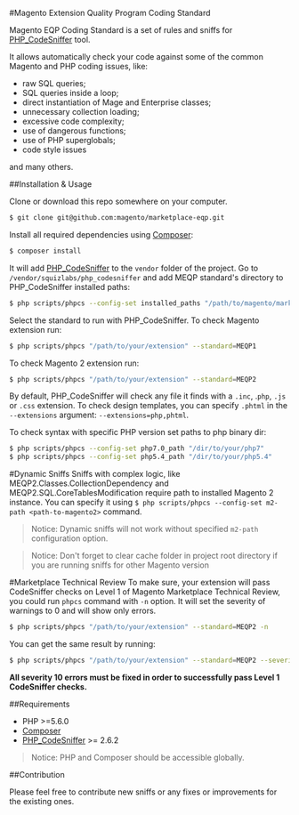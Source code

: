 #Magento Extension Quality Program Coding Standard

Magento EQP Coding Standard is a set of rules and sniffs for [PHP_CodeSniffer](https://github.com/squizlabs/PHP_CodeSniffer) tool.

It allows automatically check your code against some of the common Magento and PHP coding issues, like:
- raw SQL queries;
- SQL queries inside a loop;
- direct instantiation of Mage and Enterprise classes;
- unnecessary collection loading;
- excessive code complexity;
- use of dangerous functions;
- use of PHP superglobals;
- code style issues

and many others.

##Installation & Usage

Clone or download this repo somewhere on your computer.
```sh
$ git clone git@github.com:magento/marketplace-eqp.git
```
Install all required dependencies using [Composer](https://getcomposer.org):
```sh
$ composer install
```
It will add [PHP_CodeSniffer](https://github.com/squizlabs/PHP_CodeSniffer) to the `vendor` folder of the project. 
Go to `/vendor/squizlabs/php_codesniffer` and add MEQP standard's directory to PHP_CodeSniffer installed paths:
```sh
$ php scripts/phpcs --config-set installed_paths "/path/to/magento/marketplace-eqp"
```
Select the standard to run with PHP_CodeSniffer. To check Magento extension run:
```sh
$ php scripts/phpcs "/path/to/your/extension" --standard=MEQP1
```
To check Magento 2 extension run:
```sh
$ php scripts/phpcs "/path/to/your/extension" --standard=MEQP2
```
By default, PHP_CodeSniffer will check any file it finds with a `.inc`, .`php`, `.js` or `.css` extension. To check design templates, you can specify `.phtml` in the `--extensions` argument: `--extensions=php,phtml`.

To check syntax with specific PHP version set paths to php binary dir:
```sh
$ php scripts/phpcs --config-set php7.0_path "/dir/to/your/php7"
$ php scripts/phpcs --config-set php5.4_path "/dir/to/your/php5.4"
```
#Dynamic Sniffs
Sniffs with complex logic, like MEQP2.Classes.CollectionDependency and MEQP2.SQL.CoreTablesModification require path to installed Magento 2 instance. You can specify it using ```$ php scripts/phpcs --config-set m2-path <path-to-magento2>``` command.

>Notice: Dynamic sniffs will not work without specified ```m2-path``` configuration option.

>Notice: Don't forget to clear cache folder in project root directory if you are running sniffs for other Magento version

#Marketplace Technical Review
To make sure, your extension will pass CodeSniffer checks on Level 1 of Magento Marketplace Technical Review, you could run `phpcs` command with `-n` option. It will set the severity of warnings to 0 and will show only errors.
```sh
$ php scripts/phpcs "/path/to/your/extension" --standard=MEQP2 -n
```
You can get the same result by running:
```sh
$ php scripts/phpcs "/path/to/your/extension" --standard=MEQP2 --severity=10
```
**All severity 10 errors must be fixed in order to successfully pass Level 1 CodeSniffer checks.**
 
##Requirements

* PHP >=5.6.0
* [Composer](https://getcomposer.org)
* [PHP_CodeSniffer](https://github.com/squizlabs/PHP_CodeSniffer) >= 2.6.2
>Notice: PHP and Composer should be accessible globally.

##Contribution

Please feel free to contribute new sniffs or any fixes or improvements for the existing ones.

